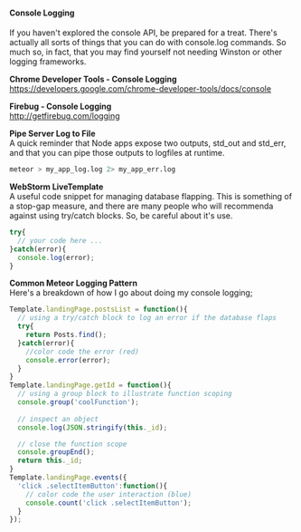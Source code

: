  

#### Console Logging  
If you haven't explored the console API, be prepared for a treat.  There's actually all sorts of things that you can do with console.log commands.  So much so, in fact, that you may find yourself not needing Winston or other logging frameworks.  

**Chrome Developer Tools - Console Logging**    
https://developers.google.com/chrome-developer-tools/docs/console  

**Firebug - Console Logging**    
http://getfirebug.com/logging  





**Pipe Server Log to File**    
A quick reminder that Node apps expose two outputs, std_out and std_err, and that you can pipe those outputs to logfiles at runtime.  
````sh
meteor > my_app_log.log 2> my_app_err.log
````


**WebStorm LiveTemplate**      
A useful code snippet for managing database flapping.  This is something of a stop-gap measure, and there are many people who will recommenda against using try/catch blocks.  So, be careful about it's use.  
````js
try{
  // your code here ...
}catch(error){
  console.log(error);
}
````

**Common Meteor Logging Pattern**      
Here's a breakdown of how I go about doing my console logging;
````js
Template.landingPage.postsList = function(){
  // using a try/catch block to log an error if the database flaps
  try{
    return Posts.find();
  }catch(error){
    //color code the error (red)
    console.error(error);
  }
}
Template.landingPage.getId = function(){
  // using a group block to illustrate function scoping
  console.group('coolFunction');
  
  // inspect an object
  console.log(JSON.stringify(this._id);

  // close the function scope
  console.groupEnd();
  return this._id;
}
Template.landingPage.events({
  'click .selectItemButton':function(){
    // color code the user interaction (blue)
    console.count('click .selectItemButton');
  }
});
````
